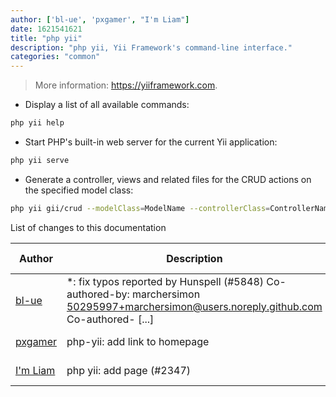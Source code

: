```yaml
---
author: ['bl-ue', 'pxgamer', "I'm Liam"]
date: 1621541621
title: "php yii"
description: "php yii, Yii Framework's command-line interface."
categories: "common"
---
```

> More information: <https://yiiframework.com>.

- Display a list of all available commands:

```bash
php yii help
```

- Start PHP's built-in web server for the current Yii application:

```bash
php yii serve
```

- Generate a controller, views and related files for the CRUD actions on the specified model class:

```bash
php yii gii/crud --modelClass=ModelName --controllerClass=ControllerName
```
List of changes to this documentation


Author | Description | ISO 8601 Date | GitHub link
------|-----|-----|-----
[bl-ue](mailto:54780737+bl-ue@users.noreply.github.com) | *: fix typos reported by Hunspell (#5848) Co-authored-by: marchersimon <50295997+marchersimon@users.noreply.github.com> Co-authored- [...] | 2021-05-20T22:13:41 | [8ebd171d6f00](https://github.com/tldr-pages/tldr/commit/8ebd171d6f001698709fefc02b1fd5cc9f3a99c4)
[pxgamer](mailto:owzie123@gmail.com) | php-yii: add link to homepage | 2019-05-31T20:47:40 | [bfdd27827087](https://github.com/tldr-pages/tldr/commit/bfdd27827087fad4624cb178ecfcc3bea0bd31aa)
[I'm Liam](mailto:liamhammett@gmail.com) | php yii: add page (#2347) | 2018-09-22T18:05:14 | [0c542c130b2d](https://github.com/tldr-pages/tldr/commit/0c542c130b2da1fbf8031baf233defaa210428b0)

